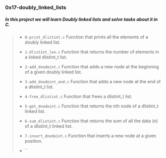 ### 0x17-doubly_linked_lists

##### In this project we will learn __Doubly linked lists__ and solve tasks about it in C.

> - `0-print_dlistint.c` Function that prints all the elements of a doubly linked list.
>
> - `1-dlistint_len.c` Function that returns the number of elements in a linked dlistint_t list.
>
> - `2-add_dnodeint.c` Function that adds a new node at the beginning of a given doubly linked list.
>
> - `3-add_dnodeint_end.c` Function that adds a new node at the end of a dlistint_t list.
>
> - `4-free_dlistint.c` Function that frees a dlistint_t list.
>
> - `5-get_dnodeint.c` Function that returns the nth node of a dlistint_t linked list.
>
> - `6-sum_dlistint.c` Function that returns the sum of all the data (n) of a dlistint_t linked list.
>
> - `7-insert_dnodeint.c` Function that inserts a new node at a given position.
>
> - ``
